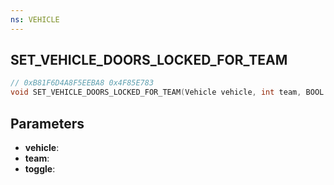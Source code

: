 ```yaml
---
ns: VEHICLE
---
```

## SET_VEHICLE_DOORS_LOCKED_FOR_TEAM

```c
// 0xB81F6D4A8F5EEBA8 0x4F85E783
void SET_VEHICLE_DOORS_LOCKED_FOR_TEAM(Vehicle vehicle, int team, BOOL toggle);
```


## Parameters
* **vehicle**: 
* **team**: 
* **toggle**: 

